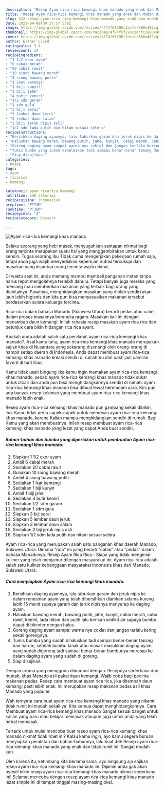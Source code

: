 ```yaml
---
description: "Resep Ayam rica-rica kemangi khas manado yang enak dan Mudah Dibuat"
title: "Resep Ayam rica-rica kemangi khas manado yang enak dan Mudah Dibuat"
slug: 322-resep-ayam-rica-rica-kemangi-khas-manado-yang-enak-dan-mudah-dibuat
date: 2021-04-08T09:27:57.556Z
image: https://img-global.cpcdn.com/recipes/4f74f6f296c2dcfc/680x482cq70/ayam-rica-rica-kemangi-khas-manado-foto-resep-utama.jpg
thumbnail: https://img-global.cpcdn.com/recipes/4f74f6f296c2dcfc/680x482cq70/ayam-rica-rica-kemangi-khas-manado-foto-resep-utama.jpg
cover: https://img-global.cpcdn.com/recipes/4f74f6f296c2dcfc/680x482cq70/ayam-rica-rica-kemangi-khas-manado-foto-resep-utama.jpg
author: Esther Lloyd
ratingvalue: 3.3
reviewcount: 14
recipeingredient:
- "1 1/2 ekor ayam"
- "6 cabai merah"
- "20 cabai rawit"
- "10 siung bawang merah"
- "4 siung bawang putih"
- "1 ikat kemangi"
- "1 biji kunyit"
- "1 biji jahe"
- "4 butir kemiri"
- "1/2 sdm garam"
- "1 sdm gula"
- "3 biji serai"
- "5 lembar daun jeruk"
- "3 lembar daun salam"
- "2 biji jeruk nipis asli"
- "1/2 sdm lada putih dan hitam sesuai selera"
recipeinstructions:
- "Bersihkan daging ayamnya, lalu taburkan garam dan jeruk nipis ke dalam rendaman ayam yang telah dibersihkan diamkan selama kurang lebih 15 menit supaya garam dan jeruk nipisnya menyerap ke daging ayam."
- "Haluskan bawang merah, bawang putih, jahe, kunyit, cabai merah, cabai rawit, kemiri, lada hitam dan putih lalu berikan sedikit air supaya bumbu dapat di blender dengan halus."
- "Goreng daging ayam sampai warna nya coklat dan jangan terlalu kering sekali gorengnya."
- "Tumis bumbu yang sudah dihaluskan tadi sampai benar-benar tanang dan harum, setelah bumbu tanak atau masak masukkan daging ayam yang sudah digoreng tadi sampai benar-benar bumbunya meresap ke dalam daging ayam yang sudah di goreng."
- "Siap disajikan."
categories:
- Resep
tags:
- ayam
- ricarica
- kemangi

katakunci: ayam ricarica kemangi 
nutrition: 240 calories
recipecuisine: Indonesian
preptime: "PT23M"
cooktime: "PT36M"
recipeyield: "3"
recipecategory: Dessert

---
```



![Ayam rica-rica kemangi khas manado](https://img-global.cpcdn.com/recipes/4f74f6f296c2dcfc/680x482cq70/ayam-rica-rica-kemangi-khas-manado-foto-resep-utama.jpg)

Selaku seorang yang hobi masak, menyuguhkan santapan nikmat bagi orang tercinta merupakan suatu hal yang menggembirakan untuk kamu sendiri. Tugas seorang ibu Tidak cuma mengerjakan pekerjaan rumah saja, tetapi anda juga wajib menyediakan keperluan nutrisi tercukupi dan masakan yang disantap orang tercinta wajib nikmat.

Di waktu  saat ini, anda memang mampu membeli panganan instan tanpa harus repot mengolahnya terlebih dahulu. Tetapi banyak juga mereka yang memang mau memberikan makanan yang terbaik bagi orang yang dicintainya. Pasalnya, menghidangkan masakan yang diolah sendiri akan jauh lebih higienis dan kita pun bisa menyesuaikan makanan tersebut berdasarkan selera keluarga tercinta. 

Rica-rica dalam bahasa Manado (Sulawesi Utara) berarti pedas atau cabe. dalam proses masaknya beraneka ragam. Masakan kali ini dengan menambah daun kemangi. Inilah rahasia resep masakan ayam rica rica dan petunjuk cara bikin hidangan rica rica ayam.

Apakah anda adalah salah satu penikmat ayam rica-rica kemangi khas manado?. Asal kamu tahu, ayam rica-rica kemangi khas manado merupakan sajian khas di Nusantara yang sekarang disenangi oleh orang-orang di hampir setiap daerah di Indonesia. Anda dapat membuat ayam rica-rica kemangi khas manado kreasi sendiri di rumahmu dan pasti jadi camilan favorit di hari libur.

Kamu tidak usah bingung jika kamu ingin memakan ayam rica-rica kemangi khas manado, sebab ayam rica-rica kemangi khas manado tidak sukar untuk dicari dan anda pun bisa menghidangkannya sendiri di rumah. ayam rica-rica kemangi khas manado bisa dibuat lewat bermacam cara. Kini pun ada banyak resep kekinian yang membuat ayam rica-rica kemangi khas manado lebih enak.

Resep ayam rica-rica kemangi khas manado pun gampang sekali dibikin, lho. Kamu tidak perlu capek-capek untuk memesan ayam rica-rica kemangi khas manado, karena Kalian mampu menghidangkan sendiri di rumah. Bagi Kamu yang akan membuatnya, inilah resep membuat ayam rica-rica kemangi khas manado yang lezat yang dapat Anda buat sendiri.

<!--inarticleads1-->

##### Bahan-bahan dan bumbu yang diperlukan untuk pembuatan Ayam rica-rica kemangi khas manado:

1. Siapkan 1 1/2 ekor ayam
1. Ambil 6 cabai merah
1. Sediakan 20 cabai rawit
1. Gunakan 10 siung bawang merah
1. Ambil 4 siung bawang putih
1. Sediakan 1 ikat kemangi
1. Sediakan 1 biji kunyit
1. Ambil 1 biji jahe
1. Sediakan 4 butir kemiri
1. Sediakan 1/2 sdm garam
1. Sediakan 1 sdm gula
1. Siapkan 3 biji serai
1. Siapkan 5 lembar daun jeruk
1. Siapkan 3 lembar daun salam
1. Sediakan 2 biji jeruk nipis asli
1. Siapkan 1/2 sdm lada putih dan hitam sesuai selera


Ayam rica-rica yang merupakan salah satu panganan khas daerah Manado, Sulawesi Utara. Dimana &#34;rica&#34; ini yang berarti &#34;cabai&#34; atau &#34;pedas&#34; dalam bahasa Manadonya. Resep Ayam Rica Rica - Siapa yang tidak mengenal kuliner yang telah menjamur ditengah masyarakat ini. Ayam rica-rica adalah salah satu kuliner kebanggaan masyarakat Indonesia khas dari Manado, Sulawesi Utara. 

<!--inarticleads2-->

##### Cara menyiapkan Ayam rica-rica kemangi khas manado:

1. Bersihkan daging ayamnya, lalu taburkan garam dan jeruk nipis ke dalam rendaman ayam yang telah dibersihkan diamkan selama kurang lebih 15 menit supaya garam dan jeruk nipisnya menyerap ke daging ayam.
1. Haluskan bawang merah, bawang putih, jahe, kunyit, cabai merah, cabai rawit, kemiri, lada hitam dan putih lalu berikan sedikit air supaya bumbu dapat di blender dengan halus.
1. Goreng daging ayam sampai warna nya coklat dan jangan terlalu kering sekali gorengnya.
1. Tumis bumbu yang sudah dihaluskan tadi sampai benar-benar tanang dan harum, setelah bumbu tanak atau masak masukkan daging ayam yang sudah digoreng tadi sampai benar-benar bumbunya meresap ke dalam daging ayam yang sudah di goreng.
1. Siap disajikan.


Dengan aroma yang menggoda dibumbui dengan. Resepnya sederhana dan mudah, khas Manado asli pakai daun kemangi. Wajib coba bagi pecinta makanan pedas. Resep cara membuat ayam rica rica, jika ditambah daun kemangi pasti lebih enak. Ini merupakan resep makanan pedas asli khas Manado yang populer. 

Wah ternyata cara buat ayam rica-rica kemangi khas manado yang nikamt tidak rumit ini mudah sekali ya! Kita semua dapat menghidangkannya. Cara Membuat ayam rica-rica kemangi khas manado Sangat sesuai banget untuk kalian yang baru mau belajar memasak ataupun juga untuk anda yang telah hebat memasak.

Tertarik untuk mulai mencoba buat resep ayam rica-rica kemangi khas manado nikmat tidak ribet ini? Kalau kamu ingin, ayo kamu segera buruan menyiapkan peralatan dan bahan-bahannya, lalu buat deh Resep ayam rica-rica kemangi khas manado yang enak dan tidak rumit ini. Sangat mudah kan. 

Oleh karena itu, ketimbang kita berlama-lama, ayo langsung aja sajikan resep ayam rica-rica kemangi khas manado ini. Dijamin anda gak akan nyesel bikin resep ayam rica-rica kemangi khas manado nikmat sederhana ini! Selamat mencoba dengan resep ayam rica-rica kemangi khas manado lezat simple ini di tempat tinggal masing-masing,oke!.

